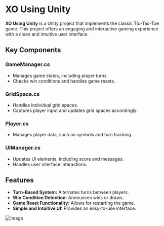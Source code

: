 # XO Using Unity

**XO Using Unity** is a Unity project that implements the classic Tic-Tac-Toe game. This project offers an engaging and interactive gaming experience with a clean and intuitive user interface.

## Key Components

### GameManager.cs
- Manages game states, including player turns.
- Checks win conditions and handles game resets.

### GridSpace.cs
- Handles individual grid spaces.
- Captures player input and updates grid spaces accordingly.

### Player.cs
- Manages player data, such as symbols and turn tracking.

### UIManager.cs
- Updates UI elements, including score and messages.
- Handles user interface interactions.

## Features

- **Turn-Based System:** Alternates turns between players.
- **Win Condition Detection:** Announces wins or draws.
- **Game Reset Functionality:** Allows for restarting the game.
- **Simple and Intuitive UI:** Provides an easy-to-use interface.

  
![image](https://github.com/khaled71612000/XO-Using-Unity/assets/59780800/33ecf76c-9fd5-4aa7-ae7d-7cd9012afcdf)

